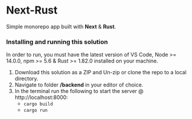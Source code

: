 # Next-Rust
Simple monorepo app built with **Next** & **Rust**.


### Installing and running this solution
In order to run, you must have the latest version of VS Code, Node >= 14.0.0, npm >= 5.6 & Rust >= 1.82.0 installed on your machine.

1. Download this solution as a ZIP and Un-zip or clone the repo to a local directory.
2. Navigate to folder **/backend** in your editor of choice.
3. In the terminal run the following to start the server @ http://localhost:8000: 
    - `cargo build`
    - `cargo run`